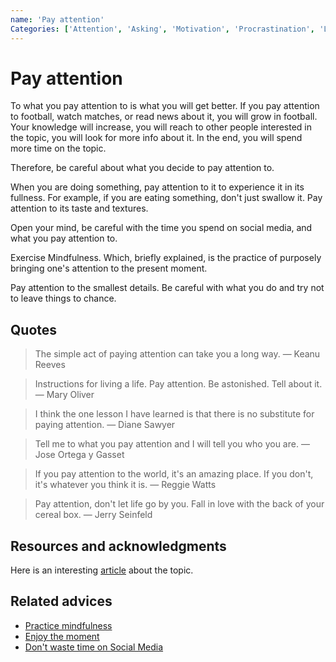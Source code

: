 ```yaml
---
name: 'Pay attention'
Categories: ['Attention', 'Asking', 'Motivation', 'Procrastination', 'Listening', 'Knowledge', 'Curiosity', 'Mindfulness', 'Focus']
---
```

# Pay attention

To what you pay attention to is what you will get better. If you pay attention to football, watch matches, or read news about it, you will grow in football. Your knowledge will increase, you will reach to other people interested in the topic, you will look for more info about it. In the end, you will spend more time on the topic.

Therefore, be careful about what you decide to pay attention to.

When you are doing something, pay attention to it to experience it in its fullness. For example, if you are eating something, don't just swallow it. Pay attention to its taste and textures.

Open your mind, be careful with the time you spend on social media, and what you pay attention to.

Exercise Mindfulness. Which, briefly explained, is the practice of purposely bringing one's attention to the present moment.

Pay attention to the smallest details. Be careful with what you do and try not to leave things to chance.

## Quotes

> The simple act of paying attention can take you a long way. ― Keanu Reeves

> Instructions for living a life. Pay attention. Be astonished. Tell about it. ― Mary Oliver

> I think the one lesson I have learned is that there is no substitute for paying attention. ― Diane Sawyer

> Tell me to what you pay attention and I will tell you who you are. ― Jose Ortega y Gasset

> If you pay attention to the world, it's an amazing place. If you don't, it's whatever you think it is. ― Reggie Watts

> Pay attention, don't let life go by you. Fall in love with the back of your cereal box. ― Jerry Seinfeld

## Resources and acknowledgments

Here is an interesting [article](https://mythirdbrain.substack.com/p/how-i-spend-my-attention) about the topic.

## Related advices

- [Practice mindfulness](Practice%20mindfulness/index.md)
- [Enjoy the moment](Enjoy%20the%20moment/index.md)
- [Don't waste time on Social Media](Don't%20waste%20time%20on%20Social%20Media/index.md)